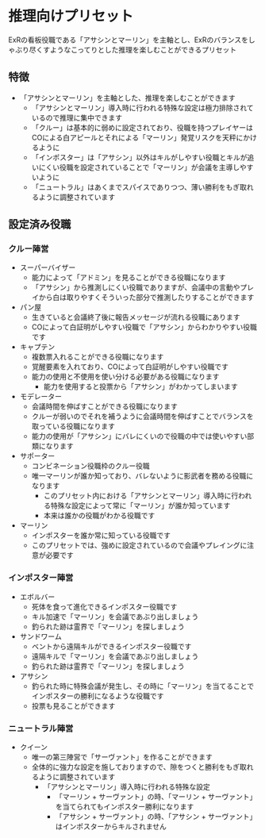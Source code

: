 # 推理向けプリセット

ExRの看板役職である「アサシンとマーリン」を主軸とし、ExRのバランスをしゃぶり尽くすようなこってりとした推理を楽しむことができるプリセット

## 特徴
 - 「アサシンとマーリン」を主軸とした、推理を楽しむことができます
   - 「アサシンとマーリン」導入時に行われる特殊な設定は極力排除されているので推理に集中できます
   - 「クルー」は基本的に弱めに設定されており、役職を持つプレイヤーはCOによる白アピールとそれによる「マーリン」発覚リスクを天秤にかけるように
   - 「インポスター」は「アサシン」以外はキルがしやすい役職とキルが追いにくい役職を設定されていることで「マーリン」が会議を主導しやすいように
   - 「ニュートラル」はあくまでスパイスでありつつ、薄い勝利をもぎ取れるように調整されています

## 設定済み役職

### クルー陣営
 - スーパーバイザー
   - 能力によって「アドミン」を見ることができる役職になります
   - 「アサシン」から推測しにくい役職でありますが、会議中の言動やプレイから白は取りやすくそういった部分で推測したりすることができます
 - パン屋
   - 生きていると会議終了後に報告メッセージが流れる役職にあります
   - COによって白証明がしやすい役職で「アサシン」からわかりやすい役職です
 - キャプテン
   - 複数票入れることができる役職になります
   - 覚醒要素を入れており、COによって白証明がしやすい役職です
   - 能力の使用と不使用を使い分ける必要がある役職になります
     - 能力を使用すると投票から「アサシン」がわかってしまいます
 - モデレーター
   - 会議時間を伸ばすことができる役職になります
   - クルーが弱いのでそれを補うように会議時間を伸ばすことでバランスを取っている役職になります
   - 能力の使用が「アサシン」にバレにくいので役職の中では使いやすい部類になります
 - サポーター
   - コンビネーション役職枠のクルー役職
   - 唯一マーリンが誰か知っており、バレないように影武者を務める役職になります
     - このプリセット内における「アサシンとマーリン」導入時に行われる特殊な設定によって常に「マーリン」が誰か知っています
     - 本来は誰かの役職がわかる役職です
 - マーリン
   - インポスターを誰か常に知っている役職です
   - このプリセットでは、強めに設定されているので会議やプレイングに注意が必要です

### インポスター陣営
 - エボルバー
   - 死体を食って進化できるインポスター役職です
   - キル加速で「マーリン」を会議であぶり出しましょう
   - 釣られた跡は霊界で「マーリン」を探しましょう
 - サンドワーム
   - ベントから遠隔キルができるインポスター役職です
   - 遠隔キルで「マーリン」を会議であぶり出しましょう
   - 釣られた跡は霊界で「マーリン」を探しましょう
 - アサシン
   - 釣られた時に特殊会議が発生し、その時に「マーリン」を当てることでインポスターの勝利になるような役職です
   - 投票も見ることができます

### ニュートラル陣営
 - クイーン
   - 唯一の第三陣営で「サーヴァント」を作ることができます
   - 全体的に強力な設定を施しておりますので、隙をつくと勝利をもぎ取れるように調整されています
     - 「アサシンとマーリン」導入時に行われる特殊な設定
       - 「マーリン + サーヴァント」の時、「マーリン + サーヴァント」を当てられてもインポスター勝利になります
       - 「アサシン + サーヴァント」の時、「アサシン + サーヴァント」はインポスターからキルされません